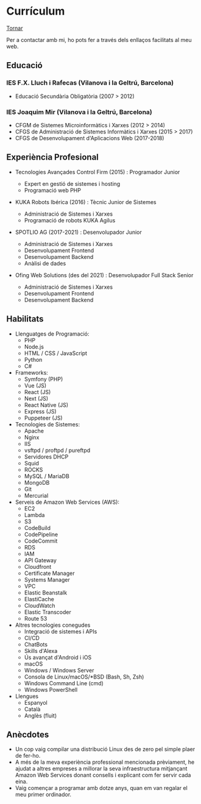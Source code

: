 # Currículum

[Tornar](README.md)

Per a contactar amb mi, ho pots fer a través dels enllaços facilitats al meu web.

## Educació

### IES F.X. Lluch i Rafecas (Vilanova i la Geltrú, Barcelona)

- Educació Secundària Obligatòria (2007 > 2012)

### IES Joaquim Mir (Vilanova i la Geltrú, Barcelona)

- CFGM de Sistemes Microinformàtics i Xarxes (2012 > 2014)
- CFGS de Administració de Sistemes Informàtics i Xarxes (2015 > 2017)
- CFGS de Desenvolupament d'Aplicacions Web (2017-2018)

## Experiència Profesional

- Tecnologies Avançades Control Firm (2015) : Programador Junior
  - Expert en gestió de sistemes i hosting
  - Programació web PHP

- KUKA Robots Ibérica (2016) : Tècnic Junior de Sistemes
  - Administració de Sistemes i Xarxes
  - Programació de robots KUKA Agilus

- SPOTLIO AG (2017-2021) : Desenvolupador Junior
  - Administració de Sistemes i Xarxes
  - Desenvolupament Frontend
  - Desenvolupament Backend
  - Anàlisi de dades

- Ofing Web Solutions (des del 2021) : Desenvolupador Full Stack Senior
  - Administració de Sistemes i Xarxes
  - Desenvolupament Frontend
  - Desenvolupament Backend

## Habilitats

- Llenguatges de Programació:
  - PHP
  - Node.js
  - HTML / CSS / JavaScript
  - Python
  - C#
- Frameworks:
  - Symfony (PHP)
  - Vue (JS)
  - React (JS)
  - Next (JS)
  - React Native (JS)
  - Express (JS)
  - Puppeteer (JS)
- Tecnologies de Sistemes:
  - Apache
  - Nginx
  - IIS
  - vsftpd / proftpd / pureftpd
  - Servidores DHCP
  - Squid
  - ROCKS
  - MySQL / MariaDB
  - MongoDB
  - Git
  - Mercurial
- Serveis de Amazon Web Services (AWS):
  - EC2
  - Lambda
  - S3
  - CodeBuild
  - CodePipeline
  - CodeCommit
  - RDS
  - IAM
  - API Gateway
  - Cloudfront
  - Certificate Manager
  - Systems Manager
  - VPC
  - Elastic Beanstalk
  - ElastiCache
  - CloudWatch
  - Elastic Transcoder
  - Route 53
- Altres tecnologies conegudes
  - Integració de sistemes i APIs
  - CI/CD
  - ChatBots
  - Skills d'Alexa
  - Ús avançat d'Android i iOS
  - macOS
  - Windows / Windows Server
  - Consola de Linux/macOS/*BSD (Bash, Sh, Zsh)
  - Windows Command Line (cmd)
  - Windows PowerShell
- Llengues
  - Espanyol
  - Català
  - Anglès (fluit)

## Anècdotes

- Un cop vaig compilar una distribució Linux des de zero pel simple plaer de fer-ho.
- A més de la meva experiència professional mencionada prèviament, he ajudat a altres empreses a millorar la seva infraestructura mitjançant Amazon Web Services donant consells i explicant com fer servir cada eina.
- Vaig començar a programar amb dotze anys, quan em van regalar el meu primer ordinador.
